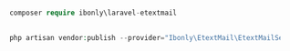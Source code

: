 

```php

	composer require ibonly\laravel-etextmail
```

```php
	
	php artisan vendor:publish --provider="Ibonly\EtextMail\EtextMailServiceProvider"
```